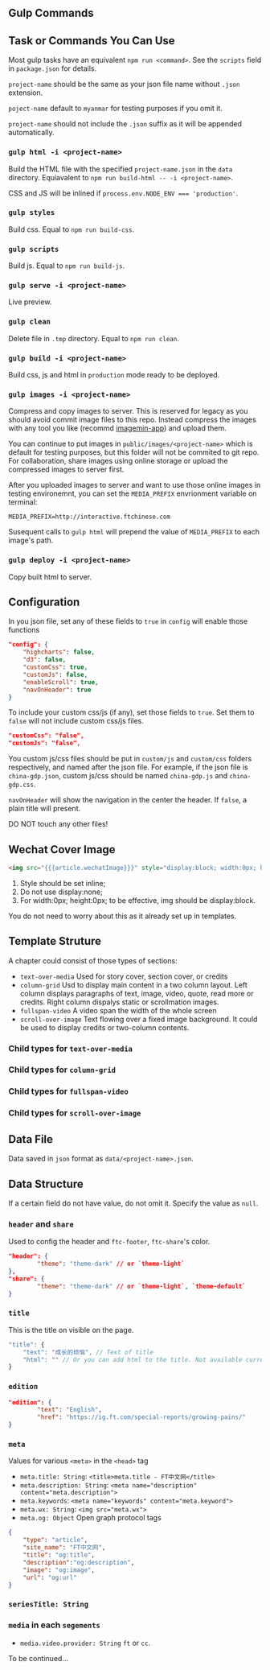 ## Gulp Commands

## Task or Commands You Can Use

Most gulp tasks have an equivalent `npm run <command>`. See the `scripts` field in `package.json` for details. 

`project-name` should be the same as your json file name without `.json` extension.

`poject-name` default to `myanmar` for testing purposes if you omit it. 

`project-name` should not include the `.json` suffix as it will be appended automatically.

### `gulp html -i <project-name>`

Build the HTML file with the specified `project-name.json` in the `data` directory. Equiavalent to `npm run build-html -- -i <project-name>`. 

CSS and JS will be inlined if `process.env.NODE_ENV === 'production'`.

### `gulp styles`

Build css. Equal to `npm run build-css`.

### `gulp scripts`

Build js. Equal to `npm run build-js`.

### `gulp serve -i <project-name>`

Live preview.

### `gulp clean`

Delete file in `.tmp` directory. Equal to `npm run clean`.

### `gulp build -i <project-name>`

Build css, js and html in `production` mode ready to be deployed.

### `gulp images -i <project-name>`

Compress and copy images to server. This is reserved for legacy as you should avoid commit image files to this repo. Instead compress the images with any tool you like (recommd [imagemin-app](https://github.com/imagemin/imagemin-app)) and upload them.

You can continue to put images in `public/images/<project-name>` which is default for testing purposes, but this folder will not be commited to git repo. For collaboration, share images using online storage or upload the compressed images to server first.

After you uploaded images to server and want to use those online images in testing environemnt, you can set the `MEDIA_PREFIX` envrionment variable on terminal:

```
MEDIA_PREFIX=http://interactive.ftchinese.com
```

Susequent calls to `gulp html` will prepend the value of `MEDIA_PREFIX` to each image's path.

### `gulp deploy -i <project-name>`

Copy built html to server.

## Configuration
In you json file, set any of these fields to `true` in `config` will enable those functions

```json
"config": {
	"highcharts": false,
	"d3": false,
	"customCss": true,
	"customJs": false,
	"enableScroll": true,
	"navOnHeader": true
}
```

To include your custom css/js (if any), set those fields to `true`. Set them to `false` will not include custom css/js files.
```json
"customCss": "false",
"customJs": "false",
```

You custom js/css files should be put in `custom/js` and `custom/css` folders respectively, and named after the json file. For example, if the json file is `china-gdp.json`, custom js/css should be named `china-gdp.js` and `china-gdp.css`.

`navOnHeader` will show the navigation in the center the header. If `false`, a plain title will present.

DO NOT touch any other files!

## Wechat Cover Image

```html
<img src="{{{article.wechatImage}}}" style="display:block; width:0px; height:0px; overflow:hidden">
```

1. Style should be set inline;
2. Do not use display:none;
3. For width:0px; height:0px; to be effective, img should be display:block.

You do not need to worry about this as it already set up in templates.

## Template Struture

A chapter could consist of those types of sections:

* `text-over-media` Used for story cover, section cover, or credits
* `column-grid` Usd to display main content in a two column layout. Left column displays paragraphs of text, image, video, quote, read more or credits. Right column dispalys static or scrollmation images.
* `fullspan-video` A video span the width of the whole screen
* `scroll-over-image` Text flowing over a fixed image background. It could be used to display credits or two-column contents.

### Child types for `text-over-media`

### Child types for `column-grid`

### Child types for `fullspan-video`

### Child types for `scroll-over-image`

## Data File

Data saved in `json` format as `data/<project-name>.json`.

## Data Structure

If a certain field do not have value, do not omit it. Specify the value as `null`.

### `header` and `share`
Used to config the header and `ftc-footer`, `ftc-share`'s color.

```json
"header": {
		"theme": "theme-dark" // or `theme-light`
},
"share": {
		"theme": "theme-dark" // or `theme-light`, `theme-default`
}
```

### `title`
This is the title on visible on the page.

```js
"title": {
	"text": "成长的烦恼", // Text of title
	"html": "" // Or you can add html to the title. Not available currently.
}
```

### `edition`
```json
"edition": {
		"text": "English",
		"href": "https://ig.ft.com/special-reports/growing-pains/"
}
```

### `meta`
Values for various `<meta>` in the `<head>` tag

* `meta.title: String`: `<title>meta.title - FT中文网</title>`
* `meta.description: String`: `<meta name="description" content="meta.description">`
* `meta.keywords`: `<meta name="keywords" content="meta.keyword">`
* `meta.wx: String`: `<img src="meta.wx">`
* `meta.og: Object` Open graph protocol tags

```json
{
	"type": "article",
	"site_name": "FT中文网",
	"title": "og:title",
	"description":"og:description",
	"image": "og:image",
	"url": "og:url"
}
```

### `seriesTitle: String`

### `media` in each `segements`

* `media.video.provider: String` `ft` or `cc`.

To be continued...